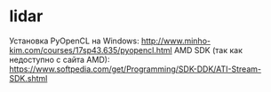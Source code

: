 # lidar
Установка PyOpenCL на Windows:
http://www.minho-kim.com/courses/17sp43.635/pyopencl.html
AMD SDK (так как недоступно с сайта AMD):
https://www.softpedia.com/get/Programming/SDK-DDK/ATI-Stream-SDK.shtml
